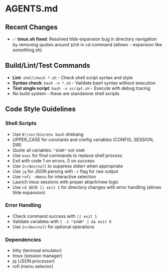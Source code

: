 # AGENTS.md

## Recent Changes
- ✅ **tmux.sh fixed**: Resolved tilde expansion bug in directory navigation by removing quotes around `$DIR` in cd command (allows `~` expansion like something.sh)

## Build/Lint/Test Commands
- **Lint**: `shellcheck *.sh` - Check shell script syntax and style
- **Syntax check**: `bash -n *.sh` - Validate bash syntax without execution
- **Test single script**: `bash -x script.sh` - Execute with debug tracing
- No build system - these are standalone shell scripts

## Code Style Guidelines

### Shell Scripts
- Use `#!/usr/bin/env bash` shebang
- UPPER_CASE for constants and config variables (CONFIG, SESSION, DIR)
- Quote all variables: `"$VAR"` not `$VAR`
- Use `exec` for final commands to replace shell process
- Exit with code 1 on errors, 0 on success
- Use `2>/dev/null` to suppress stderr when appropriate
- Use `jq` for JSON parsing with `-r` flag for raw output
- Use `rofi -dmenu` for interactive selection
- Launch tmux sessions with proper attach/new logic
- Use `cd $DIR || exit 1` for directory changes with error handling (allows tilde expansion)

### Error Handling
- Check command success with `|| exit 1`
- Validate variables with `[ -z "$VAR" ] && exit 0`
- Use `2>/dev/null` for optional operations

### Dependencies
- kitty (terminal emulator)
- tmux (session manager)
- jq (JSON processor)
- rofi (menu selector)
